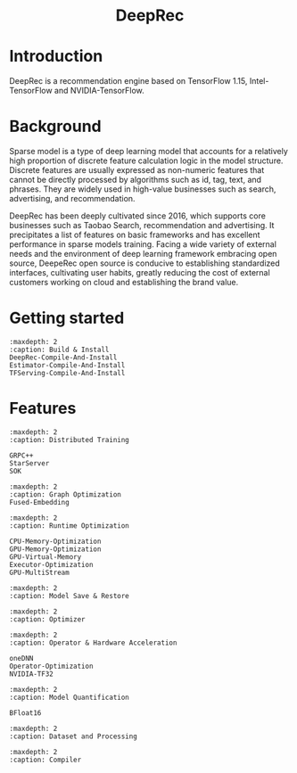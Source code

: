 <h1 align="center">
    DeepRec
</h1>

# Introduction

DeepRec is a recommendation engine based on TensorFlow 1.15, Intel-TensorFlow and NVIDIA-TensorFlow.

# Background

Sparse model is a type of deep learning model that accounts for a relatively high proportion of discrete feature calculation logic in the model structure. Discrete features are usually expressed as non-numeric features that cannot be directly processed by algorithms such as id, tag, text, and phrases. They are widely used in high-value businesses such as search, advertising, and recommendation.

DeepRec has been deeply cultivated since 2016, which supports core businesses such as Taobao Search, recommendation and advertising. It precipitates a list of features on basic frameworks and has excellent performance in sparse models training. Facing a wide variety of external needs and the environment of deep learning framework embracing open source, DeepeRec open source is conducive to establishing standardized interfaces, cultivating user habits, greatly reducing the cost of external customers working on cloud and establishing the brand value.

# Getting started

```{toctree}
:maxdepth: 2
:caption: Build & Install
DeepRec-Compile-And-Install
Estimator-Compile-And-Install
TFServing-Compile-And-Install
```

# Features

```{toctree}
:maxdepth: 2
:caption: Distributed Training

GRPC++
StarServer
SOK
```

```{toctree}
:maxdepth: 2
:caption: Graph Optimization
Fused-Embedding
```

```{toctree}
:maxdepth: 2
:caption: Runtime Optimization

CPU-Memory-Optimization
GPU-Memory-Optimization
GPU-Virtual-Memory
Executor-Optimization
GPU-MultiStream
```

```{toctree}
:maxdepth: 2
:caption: Model Save & Restore

```

```{toctree}
:maxdepth: 2
:caption: Optimizer

```

```{toctree}
:maxdepth: 2
:caption: Operator & Hardware Acceleration

oneDNN
Operator-Optimization
NVIDIA-TF32
```

```{toctree}
:maxdepth: 2
:caption: Model Quantification

BFloat16
```

```{toctree}
:maxdepth: 2
:caption: Dataset and Processing

```

```{toctree}
:maxdepth: 2
:caption: Compiler

```
